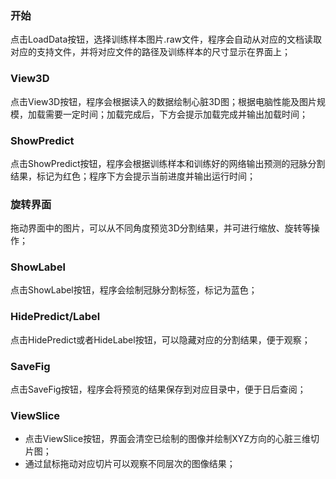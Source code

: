 ### 开始

点击LoadData按钮，选择训练样本图片.raw文件，程序会自动从对应的文档读取对应的支持文件，并将对应文件的路径及训练样本的尺寸显示在界面上；

### View3D

点击View3D按钮，程序会根据读入的数据绘制心脏3D图；根据电脑性能及图片规模，加载需要一定时间；加载完成后，下方会提示加载完成并输出加载时间；

### ShowPredict

点击ShowPredict按钮，程序会根据训练样本和训练好的网络输出预测的冠脉分割结果，标记为红色；程序下方会提示当前进度并输出运行时间；

### 旋转界面

拖动界面中的图片，可以从不同角度预览3D分割结果，并可进行缩放、旋转等操作；

### ShowLabel

点击ShowLabel按钮，程序会绘制冠脉分割标签，标记为蓝色；

### HidePredict/Label

点击HidePredict或者HideLabel按钮，可以隐藏对应的分割结果，便于观察；

### SaveFig

点击SaveFig按钮，程序会将预览的结果保存到对应目录中，便于日后查阅；

### ViewSlice

- 点击ViewSlice按钮，界面会清空已绘制的图像并绘制XYZ方向的心脏三维切片图；
- 通过鼠标拖动对应切片可以观察不同层次的图像结果；